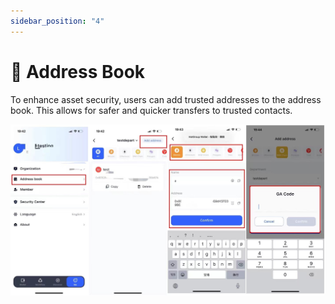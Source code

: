 ```yaml
---
sidebar_position: "4"
---
```

# 🎫 Address Book

To enhance asset security, users can add trusted addresses to the address book. This allows for safer and quicker transfers to trusted contacts.

![](<../images/assets/317d403b3fbe7769d678fb9ec009cc3.jpg>)

<figure><img src="https://newhuotech.larksuite.com/space/api/box/stream/download/asynccode/?
code=NWQyMGQxNmU3YjQ4YmVhYTQ1OThiNDRmYTM2NTU1OGNfMWpFR3lCdVI2TE5USWpvSVBsdmVHWDlRVjY5c2dWcDJfVG9rZW46QWUxTmJ3SWY1b0ZXNlR4bHNXSXVKRGhaczVlXzE2ODM2NDQzODE6MTY4MzY0Nzk4MV9WNA" alt=""/><figcaption></figcaption></figure>
